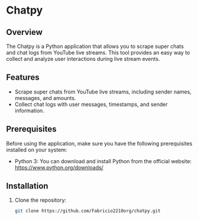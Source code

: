 # Chatpy

## Overview

The Chatpy is a Python application that allows you to scrape super chats and chat logs from YouTube live streams. This tool provides an easy way to collect and analyze user interactions during live stream events.

## Features

- Scrape super chats from YouTube live streams, including sender names, messages, and amounts.
- Collect chat logs with user messages, timestamps, and sender information.

## Prerequisites

Before using the application, make sure you have the following prerequisites installed on your system:

- Python 3: You can download and install Python from the official website: https://www.python.org/downloads/

## Installation

1. Clone the repository:

   ```bash
   git clone https://github.com/Fabricio2210org/chatpy.git
